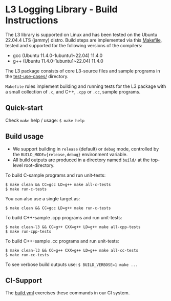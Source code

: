 # L3 Logging Library - Build Instructions

The L3 library is supported on Linux and has been tested on the
Ubuntu 22.04.4 LTS (jammy) distro. Build steps are implemented via
this [Makefile](../Makefile), tested and supported for the
following versions of the compilers:

- gcc (Ubuntu 11.4.0-1ubuntu1~22.04) 11.4.0
- g++ (Ubuntu 11.4.0-1ubuntu1~22.04) 11.4.0

The L3 package consists of core L3-source files and sample
programs in the [test-use-cases/](../test-use-cases/) directory.

`Makefile` rules implement building and running tests for the
L3 package with a small collection of `.c`, and C++, `.cpp` or
`.cc`, sample programs.

## Quick-start

Check `make` help / usage: `$ make help`

## Build usage

- We support building in `release` (default) or `debug` mode,
controlled by the `BUILD_MODE={release,debug}` environment
variable.
- All build outputs are produced in a directory named `build/` at
the top-level root-directory.

To build C-sample programs and run unit-tests:
```
$ make clean && CC=gcc LD=g++ make all-c-tests
$ make run-c-tests
```

You can also use a single target as:
```
$ make clean && CC=gcc LD=g++ make run-c-tests
```

To build C++-sample .cpp programs and run unit-tests:
```
$ make clean-l3 && CC=g++ CXX=g++ LD=g++ make all-cpp-tests
$ make run-cpp-tests
```

To build C++-sample .cc programs and run unit-tests:
```
$ make clean-l3 && CC=g++ CXX=g++ LD=g++ make all-cc-tests
$ make run-cc-tests
```

To see verbose build outputs use: `$ BUILD_VERBOSE=1 make ...`

## CI-Support

The [build.yml](../.github/workflows/build.yml) exercises these
commands in our CI system.
